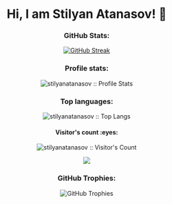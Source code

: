 <h1 align="center">Hi, I am Stilyan Atanasov! 👋</h1>

<!-- GitHub Stats -->
<h3 align="center">GitHub Stats:</h3>
<p align="center"><a href="https://git.io/streak-stats"><img src="https://github-readme-streak-stats.herokuapp.com?user=stilyanatanasov&theme=black-ice&date_format=j%20M%5B%20Y%5D" alt="GitHub Streak" /></a></p>

<!-- Profile Stats -->
<h3 align="center">Profile stats:</h3>
<p align="center"><img src="https://github-readme-stats.vercel.app/api?username=stilyanatanasov&show_icons=true&theme=synthwave" alt="stilyanatanasov :: Profile Stats" /></p>

<!-- Mostly Used Languages -->
<h3 align="center">Top languages:</h3>
<p align="center"><img src="https://github-readme-stats.vercel.app/api/top-langs/?username=stilyanatanasov&langs_count=10&theme=tokyonight&layout=compact" alt="stilyanatanasov :: Top Langs" /></p>

<!-- Profile Views Count -->
<h4 align="center">Visitor's count :eyes:</h4>
<p align="center"><img src="https://profile-counter.glitch.me/{stilyanatanasov}/count.svg" alt="stilyanatanasov :: Visitor's Count" /></p>
<p align="center"><img src="https://media.giphy.com/media/4rZA5D22301iMgrUNd/giphy.gif" /></p>

<!-- My Throphies -->
<h3 align="center">GitHub Trophies:</h3>
<p align="center"><img align="center" src="https://github-profile-trophy.vercel.app/?username=stilyanatanasov&theme=matrix" alt="GitHub Trophies" /></p>
